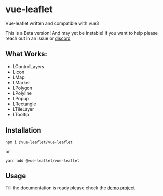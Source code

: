 # vue-leaflet

Vue-leaflet written and compatible with vue3

This is a Beta version! And may yet be instable! If you want to help please reach out in an issue or [discord](https://discord.gg/uVZAfUf)

## What Works:

- LControlLayers
- LIcon
- LMap
- LMarker
- LPolygon
- LPolyline
- LPopup
- LRectangle
- LTileLayer
- LTooltip

## Installation

`npm i @vue-leaflet/vue-leaflet`

or

`yarn add @vue-leaflet/vue-leaflet`

## Usage

Till the documentation is ready please check the [demo project](https://github.com/vue-leaflet/vue3-demo-project/blob/master/src/App.vue)
